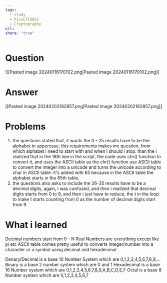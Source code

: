 ```yaml
---
tags:
  - study
  - PicoCTF2022
  - Cryptography
url: 
share: "true"
---
```


# Question 
![[Pasted image 20240116170102.png|Pasted image 20240116170102.png]]

# Answer 
[[Pasted image 20240202182857.png|Pasted image 20240202182857.png]]
# Problems
1. the questions stated that, it wants the 0 - 25 results have to be the alphabet in uppercase, this requirements makes me question, from which alphabet i need to start with and when i should i stop. than the i realized that in the 18th line in the script, the code uses chr() function to convert it, and uses the ASCII table as the chr() function use ASCII table to convert the integer into a unicode and turns the unicode according to char in ASCII table. it's added with 65 because in the ASCII table the alphabet starts in the 65th table. 
2. the questions also asks to include the 26-35 results have to be a decimal digits, again, i was confused, and then i realized that decimal digits starts from 0 to 9, and then i just have to reduce, the t in the loop to make t starts counting from 0 as the number of decimal digits start from 9. 

# What i learned 
Decimal numbers start from 0 - N 
Real Numbers are everything except like pi etc 
ASCII table comes pretty useful to converts integer/number into a character or a symbol using decimal and hexadecimal 

Denary/Decimal is a base 10 Number System
which are 0,1,2,3,4,5,6,7,8,9,…
Binary is a base 2 number system 
which are 0 and 1 
Hexadecimal is a base 16 Number system 
which are 0,1,2,3,4,5,6,7,8,9,A,B,C,D,E,F
Octal is a base 8 Number system
which are 0,1,2,3,4,5,6,7